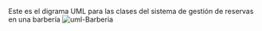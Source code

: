 Este es el digrama UML para las clases del sistema de gestión de reservas en una barbería
![uml-Barberia](https://github.com/user-attachments/assets/be32fed5-7985-4a7f-8db0-557799e271e9)
